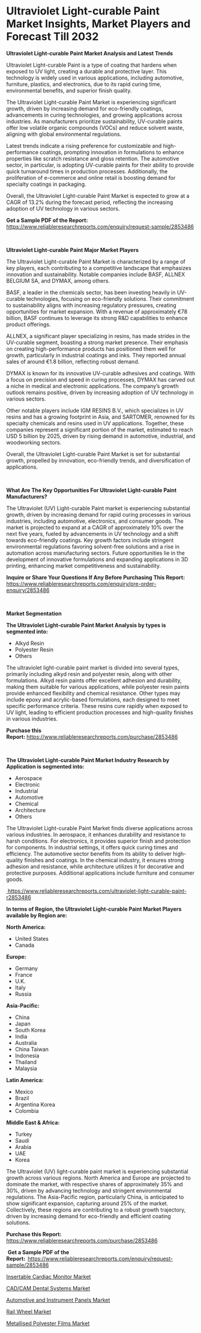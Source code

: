 <p><h1>Ultraviolet Light-curable Paint Market Insights, Market Players and Forecast Till 2032</h1></p><p><strong>Ultraviolet Light-curable Paint Market Analysis and Latest Trends</strong></p>
<p><p>Ultraviolet Light-curable Paint is a type of coating that hardens when exposed to UV light, creating a durable and protective layer. This technology is widely used in various applications, including automotive, furniture, plastics, and electronics, due to its rapid curing time, environmental benefits, and superior finish quality. </p><p>The Ultraviolet Light-curable Paint Market is experiencing significant growth, driven by increasing demand for eco-friendly coatings, advancements in curing technologies, and growing applications across industries. As manufacturers prioritize sustainability, UV-curable paints offer low volatile organic compounds (VOCs) and reduce solvent waste, aligning with global environmental regulations.</p><p>Latest trends indicate a rising preference for customizable and high-performance coatings, prompting innovation in formulations to enhance properties like scratch resistance and gloss retention. The automotive sector, in particular, is adopting UV-curable paints for their ability to provide quick turnaround times in production processes. Additionally, the proliferation of e-commerce and online retail is boosting demand for specialty coatings in packaging. </p><p>Overall, the Ultraviolet Light-curable Paint Market is expected to grow at a CAGR of 13.2% during the forecast period, reflecting the increasing adoption of UV technology in various sectors.</p></p>
<p><strong>Get a Sample PDF of the Report:&nbsp;</strong> <a href="https://www.reliableresearchreports.com/enquiry/request-sample/2853486?utm_campaign=83&utm_medium=2&utm_source=Github&utm_content=ia&utm_term=12032025&utm_id=ultraviolet-light-curable-paint">https://www.reliableresearchreports.com/enquiry/request-sample/2853486</a></p>
<p>&nbsp;</p>
<p><strong>Ultraviolet Light-curable Paint Major Market Players</strong></p>
<p><p>The Ultraviolet Light-curable Paint Market is characterized by a range of key players, each contributing to a competitive landscape that emphasizes innovation and sustainability. Notable companies include BASF, ALLNEX BELGIUM SA, and DYMAX, among others.</p><p>BASF, a leader in the chemicals sector, has been investing heavily in UV-curable technologies, focusing on eco-friendly solutions. Their commitment to sustainability aligns with increasing regulatory pressures, creating opportunities for market expansion. With a revenue of approximately €78 billion, BASF continues to leverage its strong R&D capabilities to enhance product offerings.</p><p>ALLNEX, a significant player specializing in resins, has made strides in the UV-curable segment, boasting a strong market presence. Their emphasis on creating high-performance products has positioned them well for growth, particularly in industrial coatings and inks. They reported annual sales of around €1.8 billion, reflecting robust demand.</p><p>DYMAX is known for its innovative UV-curable adhesives and coatings. With a focus on precision and speed in curing processes, DYMAX has carved out a niche in medical and electronic applications. The company’s growth outlook remains positive, driven by increasing adoption of UV technology in various sectors.</p><p>Other notable players include IGM RESINS B.V., which specializes in UV resins and has a growing footprint in Asia, and SARTOMER, renowned for its specialty chemicals and resins used in UV applications. Together, these companies represent a significant portion of the market, estimated to reach USD 5 billion by 2025, driven by rising demand in automotive, industrial, and woodworking sectors. </p><p>Overall, the Ultraviolet Light-curable Paint Market is set for substantial growth, propelled by innovation, eco-friendly trends, and diversification of applications.</p></p>
<p>&nbsp;</p>
<p><strong>What Are The Key Opportunities For Ultraviolet Light-curable Paint Manufacturers?</strong></p>
<p><p>The Ultraviolet (UV) Light-curable Paint market is experiencing substantial growth, driven by increasing demand for rapid curing processes in various industries, including automotive, electronics, and consumer goods. The market is projected to expand at a CAGR of approximately 10% over the next five years, fueled by advancements in UV technology and a shift towards eco-friendly coatings. Key growth factors include stringent environmental regulations favoring solvent-free solutions and a rise in automation across manufacturing sectors. Future opportunities lie in the development of innovative formulations and expanding applications in 3D printing, enhancing market competitiveness and sustainability.</p></p>
<p><strong>Inquire or Share Your Questions If Any Before Purchasing This Report:</strong> <a href="https://www.reliableresearchreports.com/enquiry/pre-order-enquiry/2853486?utm_campaign=83&utm_medium=2&utm_source=Github&utm_content=ia&utm_term=12032025&utm_id=ultraviolet-light-curable-paint">https://www.reliableresearchreports.com/enquiry/pre-order-enquiry/2853486</a></p>
<p>&nbsp;</p>
<p><strong>Market Segmentation</strong></p>
<p><strong>The Ultraviolet Light-curable Paint Market Analysis by types is segmented into:</strong></p>
<p><ul><li>Alkyd Resin</li><li>Polyester Resin</li><li>Others</li></ul></p>
<p><p>The ultraviolet light-curable paint market is divided into several types, primarily including alkyd resin and polyester resin, along with other formulations. Alkyd resin paints offer excellent adhesion and durability, making them suitable for various applications, while polyester resin paints provide enhanced flexibility and chemical resistance. Other types may include epoxy and acrylic-based formulations, each designed to meet specific performance criteria. These resins cure rapidly when exposed to UV light, leading to efficient production processes and high-quality finishes in various industries.</p></p>
<p><strong>Purchase this Report:&nbsp;</strong><a href="https://www.reliableresearchreports.com/purchase/2853486?utm_campaign=83&utm_medium=2&utm_source=Github&utm_content=ia&utm_term=12032025&utm_id=ultraviolet-light-curable-paint">https://www.reliableresearchreports.com/purchase/2853486</a></p>
<p>&nbsp;</p>
<p><strong>The Ultraviolet Light-curable Paint Market Industry Research by Application is segmented into:</strong></p>
<p><ul><li>Aerospace</li><li>Electronic</li><li>Industrial</li><li>Automotive</li><li>Chemical</li><li>Architecture</li><li>Others</li></ul></p>
<p><p>The Ultraviolet Light-curable Paint Market finds diverse applications across various industries. In aerospace, it enhances durability and resistance to harsh conditions. For electronics, it provides superior finish and protection for components. In industrial settings, it offers quick curing times and efficiency. The automotive sector benefits from its ability to deliver high-quality finishes and coatings. In the chemical industry, it ensures strong adhesion and resistance, while architecture utilizes it for decorative and protective purposes. Additional applications include furniture and consumer goods.</p></p>
<p><a href="https://www.reliableresearchreports.com/ultraviolet-light-curable-paint-r2853486?utm_campaign=83&utm_medium=2&utm_source=Github&utm_content=ia&utm_term=12032025&utm_id=ultraviolet-light-curable-paint">&nbsp;https://www.reliableresearchreports.com/ultraviolet-light-curable-paint-r2853486</a></p>
<p><strong>In terms of Region, the Ultraviolet Light-curable Paint Market Players available by Region are:</strong></p>
<p>
    <p> <strong> North America: </strong>
        <ul>
            <li>United States</li>
            <li>Canada</li>
        </ul>
        </p> 
    <p> <strong> Europe: </strong>
        <ul>
            <li>Germany</li>
            <li>France</li>
            <li>U.K.</li>
            <li>Italy</li>
            <li>Russia</li>
        </ul>
        </p> 
    <p> <strong> Asia-Pacific: </strong>
        <ul>
            <li>China</li>
            <li>Japan</li>
            <li>South Korea</li>
            <li>India</li>
            <li>Australia</li>
            <li>China Taiwan</li>
            <li>Indonesia</li>
            <li>Thailand</li>
            <li>Malaysia</li>
        </ul>
        </p> 
    <p> <strong> Latin America: </strong>
        <ul>
            <li>Mexico</li>
            <li>Brazil</li>
            <li>Argentina Korea</li>
            <li>Colombia</li>
        </ul>
        </p> 
    <p> <strong> Middle East & Africa: </strong>
        <ul>
            <li>Turkey</li>
            <li>Saudi</li>
            <li>Arabia</li>
            <li>UAE</li>
            <li>Korea</li>
        </ul>
    </p>
    </p>
<p><p>The Ultraviolet (UV) light-curable paint market is experiencing substantial growth across various regions. North America and Europe are projected to dominate the market, with respective shares of approximately 35% and 30%, driven by advancing technology and stringent environmental regulations. The Asia-Pacific region, particularly China, is anticipated to show significant expansion, capturing around 25% of the market. Collectively, these regions are contributing to a robust growth trajectory, driven by increasing demand for eco-friendly and efficient coating solutions.</p></p>
<p><strong>Purchase this Report: </strong><a href="https://www.reliableresearchreports.com/purchase/2853486?utm_campaign=83&utm_medium=2&utm_source=Github&utm_content=ia&utm_term=12032025&utm_id=ultraviolet-light-curable-paint">https://www.reliableresearchreports.com/purchase/2853486</a></p>
<p>&nbsp;<strong>Get a Sample PDF of the Report:&nbsp;&nbsp;</strong><a href="https://www.reliableresearchreports.com/enquiry/request-sample/2853486?utm_campaign=83&utm_medium=2&utm_source=Github&utm_content=ia&utm_term=12032025&utm_id=ultraviolet-light-curable-paint">https://www.reliableresearchreports.com/enquiry/request-sample/2853486</a></p>
<p><strong></strong></p>
<p><p><a href="https://github.com/dafertsuria/Market-Research-Report-List-1/blob/main/insertable-cardiac-monitor-market.md?utm_campaign=83&utm_medium=2&utm_source=Github&utm_content=ia&utm_term=12032025&utm_id=ultraviolet-light-curable-paint">Insertable Cardiac Monitor Market</a></p><p><a href="https://github.com/storcweithzg/Market-Research-Report-List-1/blob/main/cadcam-dental-systems-market.md?utm_campaign=83&utm_medium=2&utm_source=Github&utm_content=ia&utm_term=12032025&utm_id=ultraviolet-light-curable-paint">CAD/CAM Dental Systems Market</a></p><p><a href="https://github.com/azorrotutus/Market-Research-Report-List-1/blob/main/automotive-and-instrument-panels-market.md?utm_campaign=83&utm_medium=2&utm_source=Github&utm_content=ia&utm_term=12032025&utm_id=ultraviolet-light-curable-paint">Automotive and Instrument Panels Market</a></p><p><a href="https://github.com/lynlynyusay/Market-Research-Report-List-1/blob/main/rail-wheel-market.md?utm_campaign=83&utm_medium=2&utm_source=Github&utm_content=ia&utm_term=12032025&utm_id=ultraviolet-light-curable-paint">Rail Wheel Market</a></p><p><a href="https://github.com/spoorsusama/Market-Research-Report-List-1/blob/main/metallised-polyester-films-market.md?utm_campaign=83&utm_medium=2&utm_source=Github&utm_content=ia&utm_term=12032025&utm_id=ultraviolet-light-curable-paint">Metallised Polyester Films Market</a></p></p>